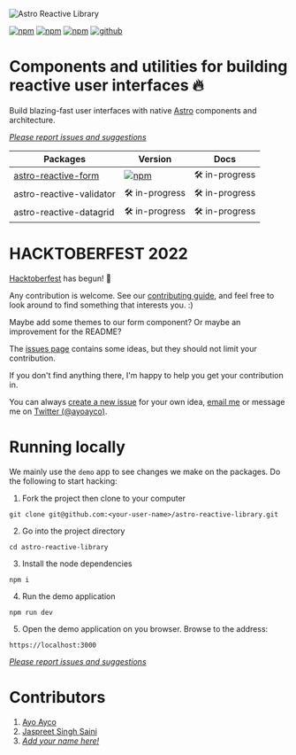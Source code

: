 ![Astro Reactive Library](https://user-images.githubusercontent.com/4262489/193419437-6e437743-47bf-482b-8f7e-de3c7f5285f8.png)

[![npm](https://img.shields.io/npm/v/astro-reactive-form)](https://www.npmjs.com/package/astro-reactive-form)
[![npm](https://img.shields.io/npm/l/astro-reactive-form)](https://www.npmjs.com/package/astro-reactive-form)
[![npm](https://img.shields.io/npm/dt/astro-reactive-form)](https://www.npmjs.com/package/astro-reactive-form)
[![github](https://img.shields.io/github/last-commit/ayoayco/astro-reactive-library)](https://github.com/ayoayco/astro-reactive-library)

# Components and utilities for building reactive user interfaces 🔥
Build blazing-fast user interfaces with native [Astro](https://astro.build) components and architecture.

*[Please report issues and suggestions](https://github.com/ayoayco/astro-reactive-library/issues)*

| Packages | Version | Docs |
| --- | --- | --- |
| [astro-reactive-form](https://github.com/ayoayco/astro-reactive-library/tree/main/packages/astro-reactive-form#readme) | [![npm](https://img.shields.io/npm/v/astro-reactive-form)](https://www.npmjs.com/package/astro-reactive-form) | 🛠 in-progress |
| astro-reactive-validator | 🛠 in-progress | 🛠 in-progress |
| astro-reactive-datagrid | 🛠 in-progress | 🛠 in-progress |

# HACKTOBERFEST 2022

[Hacktoberfest](https://hacktoberfest.com) has begun! 🚀

Any contribution is welcome. See our [contributing guide](https://github.com/ayoayco/astro-reactive-library/blob/main/CONTRIBUTING.md), and feel free to look around to find something that interests you. :)

Maybe add some themes to our form component? Or maybe an improvement for the README?

The [issues page](https://github.com/ayoayco/astro-reactive-library/issues) contains some ideas, but they should not limit your contribution.

If you don't find anything there, I'm happy to help you get your contribution in.

You can always [create a new issue](https://github.com/ayoayco/astro-reactive-library/issues/new) for your own idea, [email me](mailto:ramon.aycojr+hack@gmail.com) or message me on [Twitter (@ayoayco)](https://twitter.com/ayoayco).

# Running locally

We mainly use the `demo` app to see changes we make on the packages. Do the following to start hacking:

1. Fork the project then clone to your computer

```
git clone git@github.com:<your-user-name>/astro-reactive-library.git
```

2. Go into the project directory

```
cd astro-reactive-library
```

3. Install the node dependencies

```
npm i
```

4. Run the demo application

```
npm run dev
```

5. Open the demo application on you browser. Browse to the address:

```
https://localhost:3000
```

*[Please report issues and suggestions](https://github.com/ayoayco/astro-reactive-library/issues)*

# Contributors
1. [Ayo Ayco](https://ayco.io)
2. [Jaspreet Singh Saini](https://jaspreetdesigns.netlify.app/)
3. *[Add your name here!](https://github.com/ayoayco/astro-reactive-library/blob/main/CONTRIBUTING.md)*
